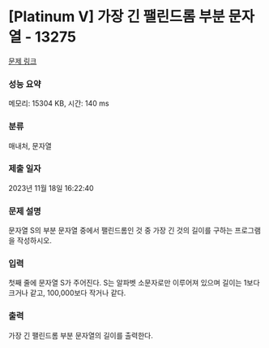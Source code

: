 # [Platinum V] 가장 긴 팰린드롬 부분 문자열 - 13275 

[문제 링크](https://www.acmicpc.net/problem/13275) 

### 성능 요약

메모리: 15304 KB, 시간: 140 ms

### 분류

매내처, 문자열

### 제출 일자

2023년 11월 18일 16:22:40

### 문제 설명

<p>문자열 S의 부분 문자열 중에서 팰린드롬인 것 중 가장 긴 것의 길이를 구하는 프로그램을 작성하시오.</p>

### 입력 

 <p>첫째 줄에 문자열 S가 주어진다. S는 알파벳 소문자로만 이루어져 있으며 길이는 1보다 크거나 같고, 100,000보다 작거나 같다.</p>

### 출력 

 <p>가장 긴 팰린드롬 부분 문자열의 길이를 출력한다.</p>

